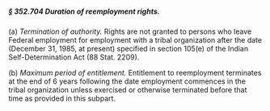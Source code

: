 ##### § 352.704 Duration of reemployment rights. #####

(a) *Termination of authority.* Rights are not granted to persons who leave Federal employment for employment with a tribal organization after the date (December 31, 1985, at present) specified in section 105(e) of the Indian Self-Determination Act (88 Stat. 2209).

(b) *Maximum period of entitlement.* Entitlement to reemployment terminates at the end of 6 years following the date employment commences in the tribal organization unless exercised or otherwise terminated before that time as provided in this subpart.